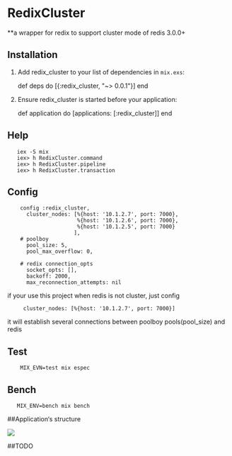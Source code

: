 # RedixCluster

**a wrapper for redix to support cluster mode of redis 3.0.0+

## Installation

  1. Add redix_cluster to your list of dependencies in `mix.exs`:

        def deps do
          [{:redix_cluster, "~> 0.0.1"}]
        end

  2. Ensure redix_cluster is started before your application:

        def application do
          [applications: [:redix_cluster]]
        end
        
## Help
       iex -S mix
       iex> h RedixCluster.command
       iex> h RedixCluster.pipeline
       iex> h RedixCluster.transaction

## Config
        config :redix_cluster,
          cluster_nodes: [%{host: '10.1.2.7', port: 7000},
                          %{host: '10.1.2.6', port: 7000},
                          %{host: '10.1.2.5', port: 7000}
                         ],
        # poolboy                         
          pool_size: 5,
          pool_max_overflow: 0,
        
        # redix connection_opts
          socket_opts: [],
          backoff: 2000,
          max_reconnection_attempts: nil
          
   if your use this project when  redis is not cluster, just config
   
         cluster_nodes: [%{host: '10.1.2.7', port: 7000}]
   it will establish several connections between poolboy pools(pool_size) and redis

## Test  
        MIX_EVN=test mix espec
   
## Bench

       MIX_ENV=bench mix bench
       
##Application‘s structure

   ![](http://7fveua.com1.z0.glb.clouddn.com/redix_cluster.jpg)
   
##TODO   

      
